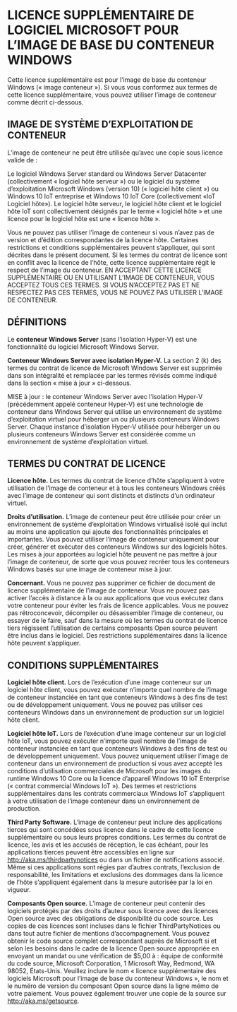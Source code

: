 # <a name="microsoft-software-supplemental-license-for-windows-container-base-image"></a>LICENCE SUPPLÉMENTAIRE DE LOGICIEL MICROSOFT POUR L’IMAGE DE BASE DU CONTENEUR WINDOWS

Cette licence supplémentaire est pour l’image de base du conteneur Windows (« image conteneur »). Si vous vous conformez aux termes de cette licence supplémentaire, vous pouvez utiliser l’image de conteneur comme décrit ci-dessous.

## <a name="container-os-image"></a>IMAGE DE SYSTÈME D’EXPLOITATION DE CONTENEUR
L’image de conteneur ne peut être utilisée qu’avec une copie sous licence valide de :

Le logiciel Windows Server standard ou Windows Server Datacenter (collectivement « logiciel hôte serveur ») ou le logiciel du système d’exploitation Microsoft Windows (version 10) (« logiciel hôte client ») ou Windows 10 IoT entreprise et Windows 10 IoT Core (collectivement «IoT Logiciel hôte»).
Le logiciel hôte serveur, le logiciel hôte client et le logiciel hôte IoT sont collectivement désignés par le terme « logiciel hôte » et une licence pour le logiciel hôte est une « licence hôte ».

Vous ne pouvez pas utiliser l’image de conteneur si vous n’avez pas de version et d’édition correspondantes de la licence hôte. Certaines restrictions et conditions supplémentaires peuvent s’appliquer, qui sont décrites dans le présent document. Si les termes du contrat de licence sont en conflit avec la licence de l’hôte, cette licence supplémentaire régit le respect de l’image du conteneur. EN ACCEPTANT CETTE LICENCE SUPPLÉMENTAIRE OU EN UTILISANT L’IMAGE DE CONTENEUR, VOUS ACCEPTEZ TOUS CES TERMES. SI VOUS N’ACCEPTEZ PAS ET NE RESPECTEZ PAS CES TERMES, VOUS NE POUVEZ PAS UTILISER L’IMAGE DE CONTENEUR.

## <a name="definitions"></a>DÉFINITIONS
Le **conteneur Windows Server** (sans l’isolation Hyper-V) est une fonctionnalité du logiciel Microsoft Windows Server.

**Conteneur Windows Server avec isolation Hyper-V.** La section 2 (k) des termes du contrat de licence de Microsoft Windows Server est supprimée dans son intégralité et remplacée par les termes révisés comme indiqué dans la section « mise à jour » ci-dessous.

MISE à jour : le conteneur Windows Server avec l’isolation Hyper-V (précédemment appelé conteneur Hyper-V) est une technologie de conteneur dans Windows Server qui utilise un environnement de système d’exploitation virtuel pour héberger un ou plusieurs conteneurs Windows Server. Chaque instance d’isolation Hyper-V utilisée pour héberger un ou plusieurs conteneurs Windows Server est considérée comme un environnement de système d’exploitation virtuel.

## <a name="license-terms"></a>TERMES DU CONTRAT DE LICENCE
**Licence hôte.** Les termes du contrat de licence d’hôte s’appliquent à votre utilisation de l’image de conteneur et à tous les conteneurs Windows créés avec l’image de conteneur qui sont distincts et distincts d’un ordinateur virtuel.

**Droits d’utilisation.** L’image de conteneur peut être utilisée pour créer un environnement de système d’exploitation Windows virtualisé isolé qui inclut au moins une application qui ajoute des fonctionnalités principales et importantes. Vous pouvez utiliser l’image de conteneur uniquement pour créer, générer et exécuter des conteneurs Windows sur des logiciels hôtes. Les mises à jour apportées au logiciel hôte peuvent ne pas mettre à jour l’image de conteneur, de sorte que vous pouvez recréer tous les conteneurs Windows basés sur une image de conteneur mise à jour.

**Concernant.** Vous ne pouvez pas supprimer ce fichier de document de licence supplémentaire de l’image de conteneur. Vous ne pouvez pas activer l’accès à distance à la ou aux applications que vous exécutez dans votre conteneur pour éviter les frais de licence applicables. Vous ne pouvez pas rétroconcevoir, décompiler ou désassembler l’image de conteneur, ou essayer de le faire, sauf dans la mesure où les termes du contrat de licence tiers régissent l’utilisation de certains composants Open source peuvent être inclus dans le logiciel. Des restrictions supplémentaires dans la licence hôte peuvent s’appliquer.

## <a name="additional-terms"></a>CONDITIONS SUPPLÉMENTAIRES
**Logiciel hôte client.** Lors de l’exécution d’une image conteneur sur un logiciel hôte client, vous pouvez exécuter n’importe quel nombre de l’image de conteneur instanciée en tant que conteneurs Windows à des fins de test ou de développement uniquement. Vous ne pouvez pas utiliser ces conteneurs Windows dans un environnement de production sur un logiciel hôte client.

**Logiciel hôte IoT.** Lors de l’exécution d’une image conteneur sur un logiciel hôte IoT, vous pouvez exécuter n’importe quel nombre de l’image de conteneur instanciée en tant que conteneurs Windows à des fins de test ou de développement uniquement. Vous pouvez uniquement utiliser l’image de conteneur dans un environnement de production si vous avez accepté les conditions d’utilisation commerciales de Microsoft pour les images du runtime Windows 10 Core ou la licence d’appareil Windows 10 IoT Enterprise (« contrat commercial Windows IoT »). Des termes et restrictions supplémentaires dans les contrats commerciaux Windows IoT s’appliquent à votre utilisation de l’image conteneur dans un environnement de production.

**Third Party Software.** L’image de conteneur peut inclure des applications tierces qui sont concédées sous licence dans le cadre de cette licence supplémentaire ou sous leurs propres conditions. Les termes du contrat de licence, les avis et les accusés de réception, le cas échéant, pour les applications tierces peuvent être accessibles en ligne sur http://aka.ms/thirdpartynotices ou dans un fichier de notifications associé. Même si ces applications sont régies par d’autres contrats, l’exclusion de responsabilité, les limitations et exclusions des dommages dans la licence de l’hôte s’appliquent également dans la mesure autorisée par la loi en vigueur.

**Composants Open source.** L’image de conteneur peut contenir des logiciels protégés par des droits d’auteur sous licence avec des licences Open source avec des obligations de disponibilité du code source. Les copies de ces licences sont incluses dans le fichier ThirdPartyNotices ou dans tout autre fichier de mentions d’accompagnement. Vous pouvez obtenir le code source complet correspondant auprès de Microsoft si et selon les besoins dans le cadre de la licence Open source appropriée en envoyant un mandat ou une vérification de $5,00 à : équipe de conformité du code source, Microsoft Corporation, 1 Microsoft Way, Redmond, WA 98052, États-Unis. Veuillez inclure le nom « licence supplémentaire des logiciels Microsoft pour l’image de base du conteneur Windows », le nom et le numéro de version du composant Open source dans la ligne mémo de votre paiement. Vous pouvez également trouver une copie de la source sur http://aka.ms/getsource.
